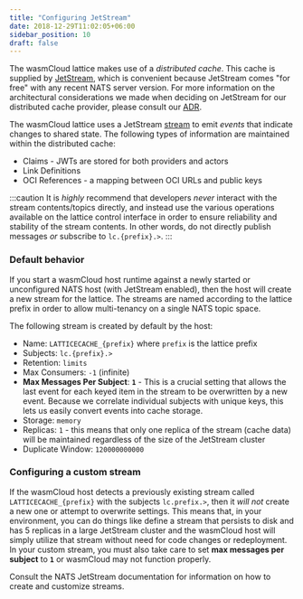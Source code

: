 ```yaml
---
title: "Configuring JetStream"
date: 2018-12-29T11:02:05+06:00
sidebar_position: 10
draft: false
---
```


The wasmCloud lattice makes use of a _distributed cache_. This cache is supplied by [JetStream](https://docs.nats.io/nats-concepts/jetstream), which is convenient because JetStream comes "for free" with any recent NATS server version. For more information on the architectural considerations we made when deciding on JetStream for our distributed cache provider, please consult our [ADR](https://wasmcloud.github.io/adr/0009-jetstream.html).

The wasmCloud lattice uses a JetStream [stream](https://docs.nats.io/jetstream/concepts/streams) to emit _events_ that indicate changes to shared state. The following types of information are maintained within the distributed cache:

- Claims - JWTs are stored for both providers and actors
- Link Definitions
- OCI References - a mapping between OCI URLs and public keys

:::caution
It is _highly_ recommend that developers _never_ interact with the stream contents/topics directly, and instead use the various operations available on the lattice control interface in order to ensure reliability and stability of the stream contents. In other words, do not directly publish messages _or_ subscribe to `lc.{prefix}.>`.
:::

### Default behavior

If you start a wasmCloud host runtime against a newly started or unconfigured NATS host (with JetStream enabled), then the host will create a new stream for the lattice. The streams are named according to the lattice prefix in order to allow multi-tenancy on a single NATS topic space.

The following stream is created by default by the host:

- Name: `LATTICECACHE_{prefix}` where `prefix` is the lattice prefix
- Subjects: `lc.{prefix}.>`
- Retention: `limits`
- Max Consumers: `-1` (infinite)
- **Max Messages Per Subject**: **`1`** - This is a crucial setting that allows the last event for each keyed item in the stream to be overwritten by a new event. Because we correlate individual subjects with unique keys, this lets us easily convert events into cache storage.
- Storage: `memory`
- Replicas: `1` - this means that only one replica of the stream (cache data) will be maintained regardless of the size of the JetStream cluster
- Duplicate Window: `120000000000`

### Configuring a custom stream

If the wasmCloud host detects a previously existing stream called `LATTICECACHE_{prefix}` with the subjects `lc.prefix.>`, then it _will not_ create a new one or attempt to overwrite settings. This means that, in your environment, you can do things like define a stream that persists to disk and has 5 replicas in a large JetStream cluster and the wasmCloud host will simply utilize that stream without need for code changes or redeployment. In your custom stream, you must also take care to set **max messages per subject** to **`1`** or wasmCloud may not function properly.

Consult the NATS JetStream documentation for information on how to create and customize streams.

